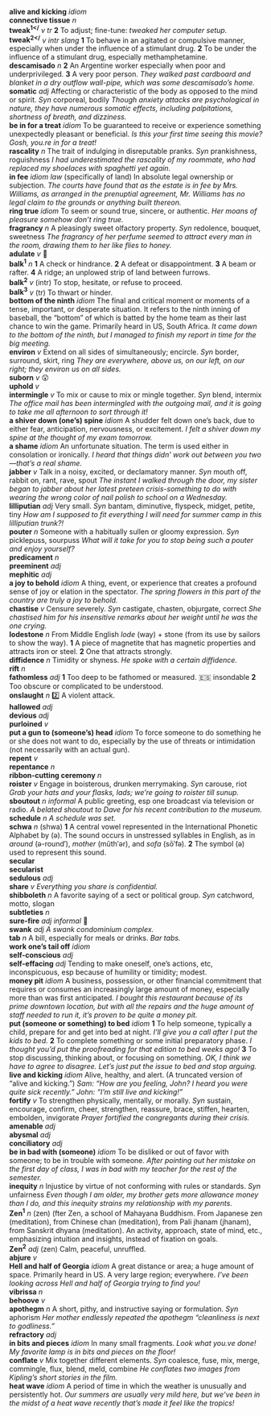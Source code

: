 __alive and kicking__ _idiom_  
__connective tissue__ _n_  
__tweak<sup>1</<sup>__ _v tr_ __2__ To adjust; fine-tune: _tweaked her computer setup._  
__tweak<sup>2</<sup>__ _v intr_ _slang_ __1__ To behave in an agitated or compulsive manner, especially when under the influence of a stimulant drug. __2__ To be under the influence of a stimulant drug, especially methamphetamine.  
__descamisado__ _n_ __2__ An Argentine worker especially when poor and underprivileged. __3__ A very poor person. _They walked past cardboard and blanket in a dry outflow wall-pipe, which was some descamisado’s home._  
__somatic__ _adj_ Affecting or characteristic of the body as opposed to the mind or spirit. _Syn_ corporeal, bodily _Though anxiety attacks are psychological in nature, they have numerous somatic effects, including palpitations, shortness of breath, and dizziness._  
__be in for a treat__ _idiom_ To be guaranteed to receive or experience something unexpectedly pleasant or beneficial. _Is this your first time seeing this movie? Gosh, you.re in for a treat!_  
__rascality__ _n_ The trait of indulging in disreputable pranks. _Syn_ prankishness, roguishness _I had underestimated the rascality of my roommate, who had replaced my shoelaces with spaghetti yet again._  
__in fee__ _idiom_ _law_ (specifically of land) In absolute legal ownership or subjection. _The courts have found that as the estate is in fee by Mrs. Williams, as arranged in the prenuptial agreement, Mr. Williams has no legal claim to the grounds or anything built thereon._  
__ring true__ _idiom_ To seem or sound true, sincere, or authentic. _Her moans of pleasure somehow don’t ring true._  
__fragrancy__ _n_ A pleasingly sweet olfactory property. _Syn_ redolence, bouquet, sweetness _The fragrancy of her perfume seemed to attract every man in the room, drawing them to her like flies to honey._  
__adulate__ _v_ :mega:  
__balk<sup>1</sup>__ _n_ __1__ A check or hindrance. __2__ A defeat or disappointment. __3__ A beam or rafter. __4__ A ridge; an unplowed strip of land between furrows.  
__balk<sup>2</sup>__ _v_ (intr) To stop, hesitate, or refuse to proceed.  
__balk<sup>3</sup>__ _v_ (tr) To thwart or hinder.  
__bottom of the ninth__ _idiom_ The final and critical moment or moments of a tense, important, or desperate situation. It refers to the ninth inning of baseball, the “bottom” of which is batted by the home team as their last chance to win the game. Primarily heard in US, South Africa. _It came down to the bottom of the ninth, but I managed to finish my report in time for the big meeting._  
__environ__ _v_ Extend on all sides of simultaneously; encircle. _Syn_ border, surround, skirt, ring _They are everywhere, above us, on our left, on our right; they environ us on all sides._  
__suborn__ _v_ :astonished:  
__uphold__ _v_  
__intermingle__ _v_ To mix or cause to mix or mingle together. _Syn_ blend, intermix _The office mail has been intermingled with the outgoing mail, and it is going to take me all afternoon to sort through it!_  
__a shiver down (one’s) spine__ _idiom_ A shudder felt down one’s back, due to either fear, anticipation, nervousness, or excitement. _I felt a shiver down my spine at the thought of my exam tomorrow._  
__a shame__ _idiom_ An unfortunate situation. The term is used either in consolation or ironically. _I heard that things didn’ work out between you two—that’s a real shame._  
__jabber__ _v_ Talk in a noisy, excited, or declamatory manner. _Syn_ mouth off, rabbit on, rant, rave, spout _The instant I walked through the door, my sister began to jabber about her latest preteen crisis-something to do with wearing the wrong color of nail polish to school on a Wednesday._  
__lilliputian__ _adj_ Very small. _Syn_ bantam, diminutive, flyspeck, midget, petite, tiny _How am I supposed to fit everything I will need for summer camp in this lilliputian trunk?!_  
__pouter__ _n_ Someone with a habitually sullen or gloomy expression. _Syn_ picklepuss, sourpuss _What will it take for you to stop being such a pouter and enjoy yourself?_  
__predicament__ _n_  
__preeminent__ _adj_  
__mephitic__ _adj_  
__a joy to behold__ _idiom_ A thing, event, or experience that creates a profound sense of joy or elation in the spectator. _The spring flowers in this part of the country are truly a joy to behold._  
__chastise__ _v_ Censure severely. _Syn_ castigate, chasten, objurgate, correct _She chastised him for his insensitive remarks about her weight until he was the one crying._  
__lodestone__ _n_ From Middle English _lode_ (way) + stone (from its use by sailors to show the way). __1__ A piece of magnetite that has magnetic properties and attracts iron or steel. __2__ One that attracts strongly.  
__diffidence__ _n_ Timidity or shyness. _He spoke with a certain diffidence._  
__rift__ _n_  
__fathomless__ _adj_ __1__ Too deep to be fathomed or measured. :es: insondable __2__ Too obscure or complicated to be understood.  
__onslaught__ _n_ :two: A violent attack.  
__hallowed__ _adj_  
__devious__ _adj_  
__purloined__ _v_  
__put a gun to (someone’s) head__ _idiom_ To force someone to do something he or she does not want to do, especially by the use of threats or intimidation (not necessarily with an actual gun).  
__repent__ _v_  
__repentance__ _n_  
__ribbon-cutting ceremony__ _n_  
__roister__ _v_ Engage in boisterous, drunken merrymaking. _Syn_ carouse, riot _Grab your hats and your flasks, lads; we’re going to roister till sunup._  
__sboutout__ _n_ _informal_ A public greeting, esp one broadcast via television or radio. _A belated shoutout to Dave for his recent contribution to the museum._  
__schedule__ _n_ _A schedule was set._  
__schwa__ _n_ (shwa) __1__ A central vowel represented in the International Phonetic Alphabet by (ə). The sound occurs in unstressed syllables in English, as in _around_ (ə-round′), _mother_ (mŭth′ər), and _sofa_ (sō′fə). __2__ The symbol (ə) used to represent this sound.  
__secular__  
__secularist__  
__sedulous__ _adj_  
__share__ _v_ _Everything you share is confidential._  
__shibboleth__ _n_ A favorite saying of a sect or political group. _Syn_ catchword, motto, slogan  
__subtleties__ _n_  
__sure-fire__ _adj_ _informal_ :dart:  
__swank__ _adj_ _A swank condominium complex._  
__tab__ _n_ A bill, especially for meals or drinks. _Bar tabs._  
__work one’s tail off__ _idiom_  
__self-conscious__ _adj_  
__self-effacing__ _adj_ Tending to make oneself, one’s actions, etc, inconspicuous, esp because of humility or timidity; modest.  
__money pit__ _idiom_ A business, possession, or other financial commitment that requires or consumes an increasingly large amount of money, especially more than was first anticipated. _I bought this restaurant because of its prime downtown location, but with all the repairs and the huge amount of staff needed to run it, it’s proven to be quite a money pit._  
__put (someone or something) to bed__ _idiom_ __1__ To help someone, typically a child, prepare for and get into bed at night. _I’ll give you a call after I put the kids to bed._ __2__ To complete something or some initial preparatory phase. _I thought you’d put the proofreading for that edition to bed weeks ago!_ __3__ To stop discussing, thinking about, or focusing on something. _OK, I think we have to agree to disagree. Let’s just put the issue to bed and stop arguing._  
__live and kicking__ _idiom_ Alive, healthy, and alert. (A truncated version of “alive and kicking.”) _Sam: “How are you feeling, John? I heard you were quite sick recently.” John: “I’m still live and kicking!”_  
__fortify__ _v_ To strengthen physically, mentally, or morally. _Syn_ sustain, encourage, confirm, cheer, strengthen, reassure, brace, stiffen, hearten, embolden, invigorate _Prayer fortified the congregants during their crisis._  
__amenable__ _adj_  
__abysmal__ _adj_  
__conciliatory__ _adj_  
__be in bad with (someone)__ _idiom_ To be disliked or out of favor with someone; to be in trouble with someone. _After pointing out her mistake on the first day of class, I was in bad with my teacher for the rest of the semester._  
__inequity__ _n_ Injustice by virtue of not conforming with rules or standards. _Syn_ unfairness _Even though I am older, my brother gets more allowance money than I do, and this inequity strains my relationship with my parents._  
__Zen<sup>1</sup>__ _n_ (zen) (fter Zen, a school of Mahayana Buddhism. From Japanese zen (meditation), from Chinese chan (meditation), from Pali jhanam (jhanam), from Sanskrit dhyana (meditation). An activity, approach, state of mind, etc., emphasizing intuition and insights, instead of fixation on goals.  
__Zen<sup>2</sup>__ _adj_ (zen) Calm, peaceful, unruffled.  
__abjure__ _v_  
__Hell and half of Georgia__ _idiom_ A great distance or area; a huge amount of space. Primarily heard in US. A very large region; everywhere. _I’ve been looking across Hell and half of Georgia trying to find you!_  
__vibrissa__ _n_  
__behoove__ _v_  
__apothegm__ _n_ A short, pithy, and instructive saying or formulation. _Syn_ aphorism _Her mother endlessly repeated the apothegm “cleanliness is next to godliness.”_  
__refractory__ _adj_  
__in bits and pieces__ _idiom_ In many small fragments. _Look what you.ve done! My favorite lamp is in bits and pieces on the floor!_  
__conflate__ _v_ Mix together different elements. _Syn_ coalesce, fuse, mix, merge, commingle, flux, blend, meld, combine _He conflates two images from Kipling’s short stories in the film._  
__heat wave__ _idiom_ A period of time in which the weather is unusually and persistently hot. _Our summers are usually very mild here, but we’ve been in the midst of a heat wave recently that’s made it feel like the tropics!_  
